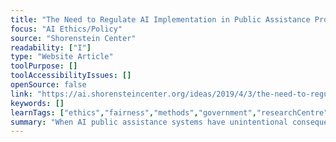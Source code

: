 ```yaml
---
title: "The Need to Regulate AI Implementation in Public Assistance Programs"
focus: "AI Ethics/Policy"
source: "Shorenstein Center"
readability: ["I"]
type: "Website Article"
toolPurpose: []
toolAccessibilityIssues: []
openSource: false
link: "https://ai.shorensteincenter.org/ideas/2019/4/3/the-need-to-regulate-ai-implementation-in-public-assistance-programs"
keywords: []
learnTags: ["ethics","fairness","methods","government","researchCentre"]
summary: "When AI public assistance systems have unintentional consequences, this article argues that the negative impacts experienced most frequently by vulnerable populations could be minimized by involving those communities in the design and implementation of those platforms. "
---
```


